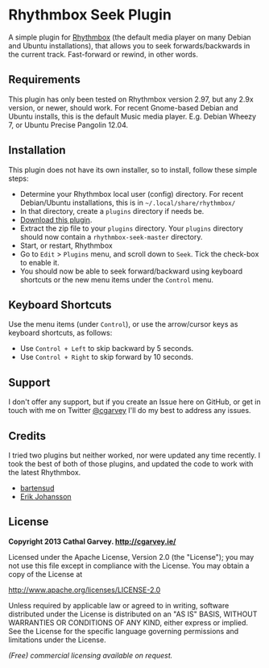 Rhythmbox Seek Plugin
=====================

A simple plugin for [Rhythmbox](https://projects.gnome.org/rhythmbox/) (the default media player on many Debian and Ubuntu installations),
that allows you to seek forwards/backwards in the current track. Fast-forward or rewind, in other words.

Requirements
------------
This plugin has only been tested on Rhythmbox version 2.97, but any 2.9x version, or newer, should work.
For recent Gnome-based Debian and Ubuntu installs, this is the default Music media player. E.g. Debian Wheezy 7, or Ubuntu Precise Pangolin 12.04.

Installation
------------
This plugin does not have its own installer, so to install, follow these
simple steps:

* Determine your Rhythmbox local user (config) directory.
For recent Debian/Ubuntu installations, this is in `~/.local/share/rhythmbox/`
* In that directory, create a `plugins` directory if needs be.
* [Download this plugin](https://github.com/cgarvey/rhythmbox-seek/archive/master.zip).
* Extract the zip file to your `plugins` directory. Your `plugins` directory should now contain a `rhythmbox-seek-master` directory.
* Start, or restart, Rhythmbox
* Go to `Edit` > `Plugins` menu, and scroll down to `Seek`. Tick the check-box to enable it.
* You should now be able to seek forward/backward using keyboard shortcuts or the new menu items under the `Control` menu.


Keyboard Shortcuts
------------------
Use the menu items (under `Control`), or use the arrow/cursor keys as keyboard shortcuts, as follows:

* Use `Control + Left` to skip backward by 5 seconds.
* Use `Control + Right` to skip forward by 10 seconds.

Support
-------
I don't offer any support, but if you create an Issue here on GitHub, or get in touch with me on Twitter [@cgarvey](https://twitter.com/cgarvey) I'll do my best to address any issues.

Credits
-------
I tried two plugins but neither worked, nor were updated any time recently.
I took the best of both of those plugins, and updated the code to work with
the latest Rhythmbox.

* [bartensud](https://github.com/bartensud/Rhythmbox-Seek-Plugin)
* [Erik Johansson](https://github.com/emj/Skip-ahead-plugin)

License
-------
**Copyright 2013 Cathal Garvey. http://cgarvey.ie/**

Licensed under the Apache License, Version 2.0 (the "License"); you may not use this file except in compliance with the License. You may obtain a copy of the License at

http://www.apache.org/licenses/LICENSE-2.0

Unless required by applicable law or agreed to in writing, software distributed under the License is distributed on an "AS IS" BASIS, WITHOUT WARRANTIES OR CONDITIONS OF ANY KIND, either express or implied. See the License for the specific language governing permissions and limitations under the License.

*(Free) commercial licensing available on request.*

